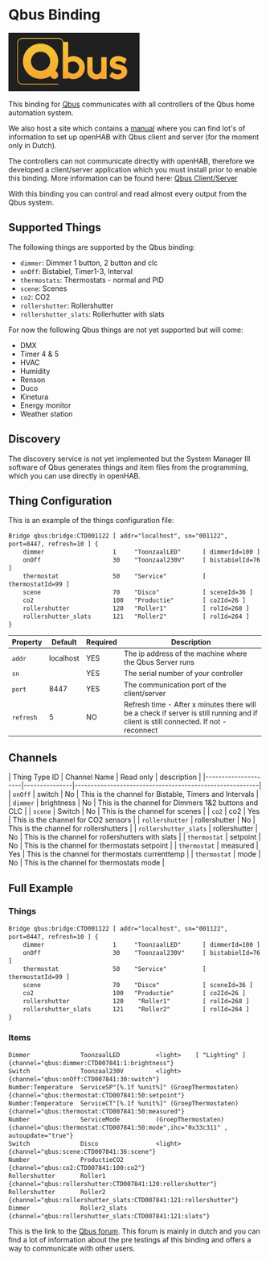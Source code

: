 # Qbus Binding

![Qbus Logo](doc/Logo.JPG)

This binding for [Qbus](https://qbus.be) communicates with all controllers of the Qbus home automation system.

We also host a site which contains a [manual](https://manualoh.schockaert.tk/) where you can find lot's of information to set up openHAB with Qbus client and server (for the moment only in Dutch).

The controllers can not communicate directly with openHAB, therefore we developed a client/server application which you must install prior to enable this binding.
More information can be found here:
[Qbus Client/Server]( https://github.com/QbusKoen/QbusClientServer-Installer)

With this binding you can control and read almost every output from the Qbus system.

## Supported Things

The following things are supported by the Qbus binding:

- `dimmer`: Dimmer 1 button, 2 button and clc
- `onOff`: Bistabiel, Timer1-3, Interval
- `thermostats`: Thermostats - normal and PID
- `scene`: Scenes
- `co2`: CO2 
- `rollershutter`: Rollershutter 
- `rollershutter_slats`: Rollerhutter with slats

For now the following Qbus things are not yet supported but will come:

- DMX
- Timer 4 & 5
- HVAC
- Humidity
- Renson
- Duco
- Kinetura
- Energy monitor
- Weather station


## Discovery

The discovery service is not yet implemented but the System Manager III software of Qbus generates things and item files from the programming, which you can use directly in openHAB.

## Thing Configuration

This is an example of the things configuration file:

```
Bridge qbus:bridge:CTD001122 [ addr="localhost", sn="001122", port=8447, refresh=10 ] {
    dimmer                   1     "ToonzaalLED"      [ dimmerId=100 ]
    onOff                    30    "Toonzaal230V"     [ bistabielId=76 ]
    thermostat               50    "Service"          [ thermostatId=99 ]
    scene                    70    "Disco"            [ sceneId=36 ]
    co2                      100   "Productie"        [ co2Id=26 ]
    rollershutter            120   "Roller1"          [ rolId=268 ]
    rollershutter_slats      121   "Roller2"          [ rolId=264 ]
}
```


| Property   | Default  | Required | Description    |
|------------|----------|----------|----------------|
| `addr`    | localhost | YES      | The ip address of the machine where the Qbus Server runs |
| `sn`      |           | YES      | The serial number of your controller |
| `port`    | 8447      | YES      | The communication port of the client/server |
| `refresh` | 5         | NO       | Refresh time - After x minutes there will be a check if server is still running and if client is still connected. If not - reconnect |

## Channels

| Thing Type ID  | Channel Name         | Read only  | description                                             |
|---------------------|---------------|---------------------------------------------------------|
| `onOff`               | switch        | No | This is the channel for Bistable, Timers and Intervals  |
| `dimmer`              | brightness    | No | This is the channel for Dimmers 1&2 buttons and CLC     |
| `scene`               | Switch        | No | This is the channel for scenes                          |
| `co2`                 | co2           | Yes | This is the channel for CO2 sensors                     |
| `rollershutter`       | rollershutter | No | This is the channel for rollershutters                  | 
| `rollershutter_slats` | rollershutter | No | This is the channel for rollershutters with slats       |
| `thermostat`          | setpoint      | No | This is the channel for thermostats setpoint            |
| `thermostat`          | measured      | Yes | This is the channel for thermostats currenttemp         |
| `thermostat`          | mode          | No | This is the channel for thermostats mode                |


## Full Example

### Things

```
Bridge qbus:bridge:CTD001122 [ addr="localhost", sn="001122", port=8447, refresh=10 ] {
    dimmer                   1     "ToonzaalLED"      [ dimmerId=100 ]
    onOff                    30    "Toonzaal230V"     [ bistabielId=76 ]
    thermostat               50    "Service"          [ thermostatId=99 ]
    scene                    70    "Disco"            [ sceneId=36 ]
    co2                      100   "Productie"        [ co2Id=26 ]
    rollershutter            120    "Roller1"         [ rolId=268 ]
    rollershutter_slats      121    "Roller2"         [ rolId=264 ]
}
```

### Items

```
Dimmer              ToonzaalLED          <light>    [ "Lighting" ]      {channel="qbus:dimmer:CTD007841:1:brightness"}
Switch              Toonzaal230V         <light>                        {channel="qbus:onOff:CTD007841:30:switch"}
Number:Temperature  ServiceSP"[%.1f %unit%]" (GroepThermostaten)            {channel="qbus:thermostat:CTD007841:50:setpoint"}
Number:Temperature  ServiceCT"[%.1f %unit%]" (GroepThermostaten)            {channel="qbus:thermostat:CTD007841:50:measured"}
Number              ServiceMode          (GroepThermostaten)            {channel="qbus:thermostat:CTD007841:50:mode",ihc="0x33c311" , autoupdate="true"}
Switch              Disco                <light>                        {channel="qbus:scene:CTD007841:36:scene"}
Number              ProductieCO2                                        {channel="qbus:co2:CTD007841:100:co2"}
Rollershutter       Roller1                                             {channel="qbus:rollershutter:CTD007841:120:rollershutter"}
Rollershutter       Roller2                                             {channel="qbus:rollershutter_slats:CTD007841:121:rollershutter"}
Dimmer              Roller2_slats                                       {channel="qbus:rollershutter_slats:CTD007841:121:slats"}
```

This is the link to the [Qbus forum](https://qbusforum.be). This forum is mainly in dutch and you can find a lot of information about the pre testings af this binding and offers a way to communicate with other users.